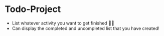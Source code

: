 # Todo-Project
* List whatever activity you want to get finished 🌚🔥<br>
* Can display the completed and uncompleted list that you have created! 
